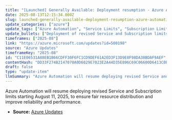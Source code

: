 ```yaml
---
title: "[Launched] Generally Available: Deployment resumption - Azure Automation revised Service and Subscription limits"
date: 2025-08-13T12:15:34.000Z
slug: launched-generally-available-deployment-resumption-azure-automation-revised-service-and-subscription-limits
update_categories: ["azure"]
update_tags: ["Azure Automation", "Service Limits", "Subscription Limits", "Deployment Resumption", "Cloud Resource Management"]
update_bullets: ["Deployment of revised Service and Subscription limits in Azure Automation will resume on August 11, 2025.", "The update aims to ensure fair distribution of cloud resources among customers.", "Improvements in reliability and performance are expected from this update."]
timeframes: ["2025-08"]
link: "https://azure.microsoft.com/updates?id=500198"
source: "Azure Updates"
timeframeKey: "2025-08"
id: "C11E06531A88EB1B66CDFF30F6FC1CD9DEF61A2ED3F13D9E8F98DA38BDAF9AEF"
contentHash: "DD33F274B2147070A0D6829E7023E2A44D35E896C69C06600D6413C0E96C0E6C"
draft: false
type: "update-item"
llmSummary: "Azure Automation will resume deploying revised Service and Subscription limits starting August 11, 2025, to ensure fair resource distribution and improve reliability and performance."
---
```


Azure Automation will resume deploying revised Service and Subscription limits starting August 11, 2025, to ensure fair resource distribution and improve reliability and performance.

- **Source:** [Azure Updates](https://azure.microsoft.com/updates?id=500198)
